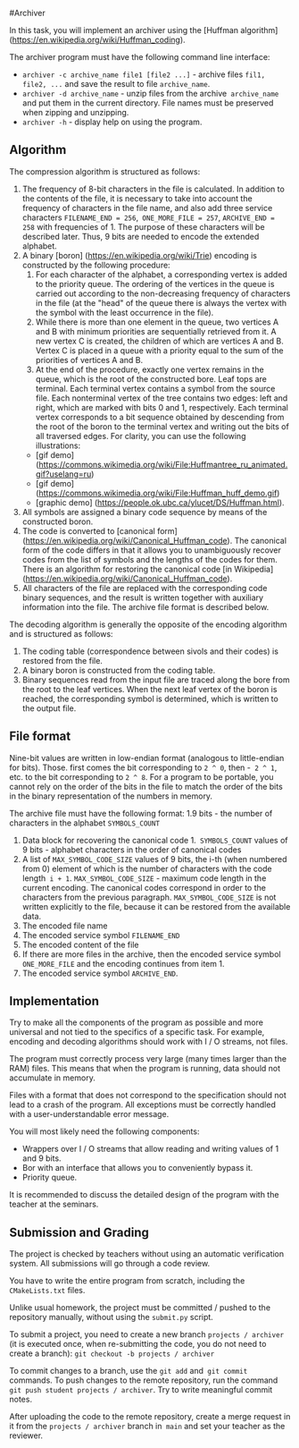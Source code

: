 #Archiver

In this task, you will implement an archiver using the [Huffman algorithm] (https://en.wikipedia.org/wiki/Huffman_coding).

The archiver program must have the following command line interface:
* `archiver -c archive_name file1 [file2 ...]` - archive files `fil1, file2, ...` and save the result to file `archive_name`.
* `archiver -d archive_name` - unzip files from the archive` archive_name` and put them in the current directory. File names must be preserved when zipping and unzipping.
* `archiver -h` - display help on using the program.

## Algorithm

The compression algorithm is structured as follows:
1. The frequency of 8-bit characters in the file is calculated. In addition to the contents of the file, it is necessary to take into account the frequency of characters in the file name, and also add three service characters `FILENAME_END = 256`,` ONE_MORE_FILE = 257`, `ARCHIVE_END = 258` with frequencies of 1. The purpose of these characters will be described later. Thus, 9 bits are needed to encode the extended alphabet.
1. A binary [boron] (https://en.wikipedia.org/wiki/Trie) encoding is constructed by the following procedure:
    1. For each character of the alphabet, a corresponding vertex is added to the priority queue. The ordering of the vertices in the queue is carried out according to the non-decreasing frequency of characters in the file (at the "head" of the queue there is always the vertex with the symbol with the least occurrence in the file).
    1. While there is more than one element in the queue, two vertices A and B with minimum priorities are sequentially retrieved from it. A new vertex C is created, the children of which are vertices A and B.
       Vertex C is placed in a queue with a priority equal to the sum of the priorities of vertices A and B.
    1. At the end of the procedure, exactly one vertex remains in the queue, which is the root of the constructed bore. Leaf tops are terminal.
       Each terminal vertex contains a symbol from the source file.
       Each nonterminal vertex of the tree contains two edges: left and right, which are marked with bits 0 and 1, respectively.
       Each terminal vertex corresponds to a bit sequence obtained by descending from the root of the boron to the terminal vertex and writing out the bits of all traversed edges.
       For clarity, you can use the following illustrations:
    * [gif demo] (https://commons.wikimedia.org/wiki/File:Huffmantree_ru_animated.gif?uselang=ru)
    * [gif demo] (https://commons.wikimedia.org/wiki/File:Huffman_huff_demo.gif)
    * [graphic demo] (https://people.ok.ubc.ca/ylucet/DS/Huffman.html).
1. All symbols are assigned a binary code sequence by means of the constructed boron.
1. The code is converted to [canonical form] (https://en.wikipedia.org/wiki/Canonical_Huffman_code). The canonical form of the code differs in that it allows you to unambiguously recover codes from the list of symbols and the lengths of the codes for them. There is an algorithm for restoring the canonical code [in Wikipedia] (https://en.wikipedia.org/wiki/Canonical_Huffman_code).
1. All characters of the file are replaced with the corresponding code binary sequences, and the result is written together with auxiliary information into the file. The archive file format is described below.

The decoding algorithm is generally the opposite of the encoding algorithm and is structured as follows:
1. The coding table (correspondence between sivols and their codes) is restored from the file.
1. A binary boron is constructed from the coding table.
1. Binary sequences read from the input file are traced along the bore from the root to the leaf vertices. When the next leaf vertex of the boron is reached, the corresponding symbol is determined, which is written to the output file.

## File format
Nine-bit values are written in low-endian format (analogous to little-endian for bits). Those. first comes the bit corresponding to `2 ^ 0`, then -` 2 ^ 1`, etc. to the bit corresponding to `2 ^ 8`. For a program to be portable, you cannot rely on the order of the bits in the file to match the order of the bits in the binary representation of the numbers in memory.

The archive file must have the following format:
1.9 bits - the number of characters in the alphabet `SYMBOLS_COUNT`
1. Data block for recovering the canonical code
1.` SYMBOLS_COUNT` values ​​of 9 bits - alphabet characters in the order of canonical codes
1. A list of `MAX_SYMBOL_CODE_SIZE` values ​​of 9 bits, the i-th (when numbered from 0) element of which is the number of characters with the code length` i + 1`. `MAX_SYMBOL_CODE_SIZE` - maximum code length in the current encoding. The canonical codes correspond in order to the characters from the previous paragraph. `MAX_SYMBOL_CODE_SIZE` is not written explicitly to the file, because it can be restored from the available data.
1. The encoded file name
1. The encoded service symbol `FILENAME_END`
1. The encoded content of the file
1. If there are more files in the archive, then the encoded service symbol `ONE_MORE_FILE` and the encoding continues from item 1.
1. The encoded service symbol `ARCHIVE_END`.

## Implementation
Try to make all the components of the program as possible
and more universal and not tied to the specifics of a specific task.
For example, encoding and decoding algorithms should work with I / O streams, not files.

The program must correctly process very large (many times larger than the RAM) files. This means that when the program is running, data should not accumulate in memory.

Files with a format that does not correspond to the specification should not lead to a crash of the program. All exceptions must be correctly handled with a user-understandable error message.

You will most likely need the following components:
- Wrappers over I / O streams that allow reading and writing values ​​of 1 and 9 bits.
- Bor with an interface that allows you to conveniently bypass it.
- Priority queue.

It is recommended to discuss the detailed design of the program with the teacher at the seminars.

## Submission and Grading

The project is checked by teachers without using an automatic verification system. All submissions will go through a code review.

You have to write the entire program from scratch, including the `CMakeLists.txt` files.

Unlike usual homework, the project must be committed / pushed to the repository manually, without using the `submit.py` script.

To submit a project, you need to create a new branch `projects / archiver` (it is executed once, when re-submitting the code, you do not need to create a branch):
`git checkout -b projects / archiver`

To commit changes to a branch, use the `git add` and` git commit` commands. To push changes to the remote repository, run the command `git push student projects / archiver`. Try to write meaningful commit notes.

After uploading the code to the remote repository, create a merge request in it from the `projects / archiver` branch in` main` and set your teacher as the reviewer.
